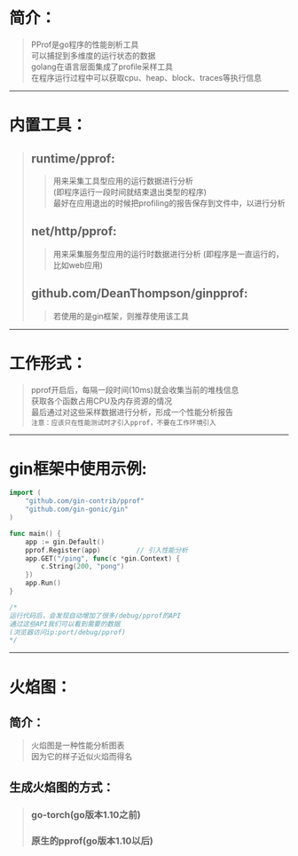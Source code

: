 # 简介：
> PProf是go程序的性能剖析工具  
> 可以捕捉到多维度的运行状态的数据  
> golang在语言层面集成了profile采样工具  
> 在程序运行过程中可以获取cpu、heap、block、traces等执行信息
---

# 内置工具：
> ## runtime/pprof:
> > 用来采集工具型应用的运行数据进行分析  
> > (即程序运行一段时间就结束退出类型的程序)  
> > 最好在应用退出的时候把profiling的报告保存到文件中，以进行分析  
> ## net/http/pprof:
> > 用来采集服务型应用的运行时数据进行分析
> > (即程序是一直运行的，比如web应用)
> ## github.com/DeanThompson/ginpprof:
> > 若使用的是gin框架，则推荐使用该工具  
---  

# 工作形式：
> pprof开启后，每隔一段时间(10ms)就会收集当前的堆栈信息  
> 获取各个函数占用CPU及内存资源的情况  
> 最后通过对这些采样数据进行分析，形成一个性能分析报告  
> `注意：应该只在性能测试时才引入pprof，不要在工作环境引入`  
---

# gin框架中使用示例:
```go
import (
    "github.com/gin-contrib/pprof"
    "github.com/gin-gonic/gin"
)

func main() {
    app := gin.Default()
    pprof.Register(app)         // 引入性能分析
    app.GET("/ping", func(c *gin.Context) {
        c.String(200, "pong")
    })
    app.Run()
}

/*
运行代码后，会发现自动增加了很多/debug/pprof的API
通过这些API我们可以看到需要的数据
(浏览器访问ip:port/debug/pprof)
*/
```
---

# 火焰图：
## 简介：
> 火焰图是一种性能分析图表  
> 因为它的样子近似火焰而得名  
## 生成火焰图的方式：
> ### go-torch(go版本1.10之前)
> ### 原生的pprof(go版本1.10以后)